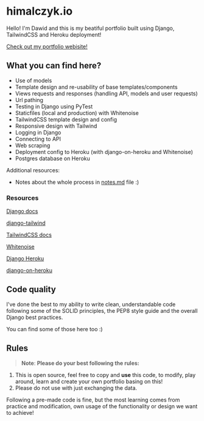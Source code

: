 # himalczyk.io

Hello! I'm Dawid and this is my beatiful portfolio built using Django, TailwindCSS and Heroku deployment!

<a href="https://himalczyk.herokuapp.com/" target="_blank">Check out my portfolio webisite!</a>

## What you can find here?

  - Use of models
  - Template design and re-usability of base templates/components
  - Views requests and responses (handling API, models and user requests)
  - Url pathing
  - Testing in Django using PyTest
  - Staticfiles (local and production) with Whitenoise
  - TailwindCSS template design and config
  - Responsive design with Tailwind
  - Logging in Django
  - Connecting to API
  - Web scraping
  - Deployment config to Heroku (with django-on-heroku and Whitenoise)
  - Postgres database on Heroku

Additional resources:
  - Notes about the whole process in <a href="https://github.com/himalczyk/himalczyk.io/blob/main/notes.md" target="_blank">notes.md</a> file :)

### Resources

[Django docs](https://docs.djangoproject.com/en/4.1/) 
 
[django-tailwind](https://django-tailwind.readthedocs.io/en/latest/installation.html) 
 
[TailwindCSS docs](https://tailwindcss.com/docs/installation) 
 
[Whitenoise](http://whitenoise.evans.io/en/stable/django.html) 
 
[Django Heroku](https://devcenter.heroku.com/categories/working-with-django) 

[django-on-heroku](https://pypi.org/project/django-on-heroku/)

## Code quality

I've done the best to my ability to write clean, understandable code following some of the SOLID principles, the PEP8 style guide and the overall Django best practices.

You can find some of those here too :)

## Rules

> **Note**: **Please do your best following the rules:**

1. This is open source, feel free to copy and **use** this code, to modify, play around, learn and create your own portfolio basing on this!
2. Please do not use with just exchanging the data.

Following a pre-made code is fine, but the most learning comes from practice and modification, own usage of the functionality or design we want to achieve!


